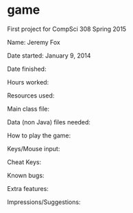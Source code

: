 game
====

First project for CompSci 308 Spring 2015

Name: Jeremy Fox

Date started: January 9, 2014

Date finished:

Hours worked:

Resources used:

Main class file:

Data (non Java) files needed:

How to play the game:

Keys/Mouse input:

Cheat Keys:

Known bugs:

Extra features:

Impressions/Suggestions:

